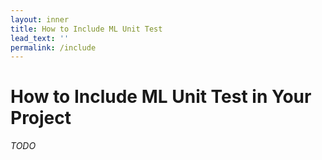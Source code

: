 ```yaml
---
layout: inner
title: How to Include ML Unit Test
lead_text: ''
permalink: /include
---
```


# How to Include ML Unit Test in Your Project

*TODO*
